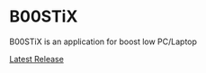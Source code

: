 # B00STiX

B00STiX is an application for boost low PC/Laptop

[Latest Release](http://github.com/N0ub4x/B00STiX/releases/latest)
